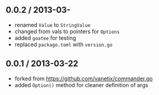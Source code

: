 0.0.2 / 2013-03-
------------------
* renamed `Value` to `StringValue`
* changed from vals to pointers for `Options`
* added `goatee` for testing
* replaced `package.toml` with `version.go`

0.0.1 / 2013-03-22 
------------------
* forked from https://github.com/vanetix/commander.go
* added `Option()` method for cleaner definition of args